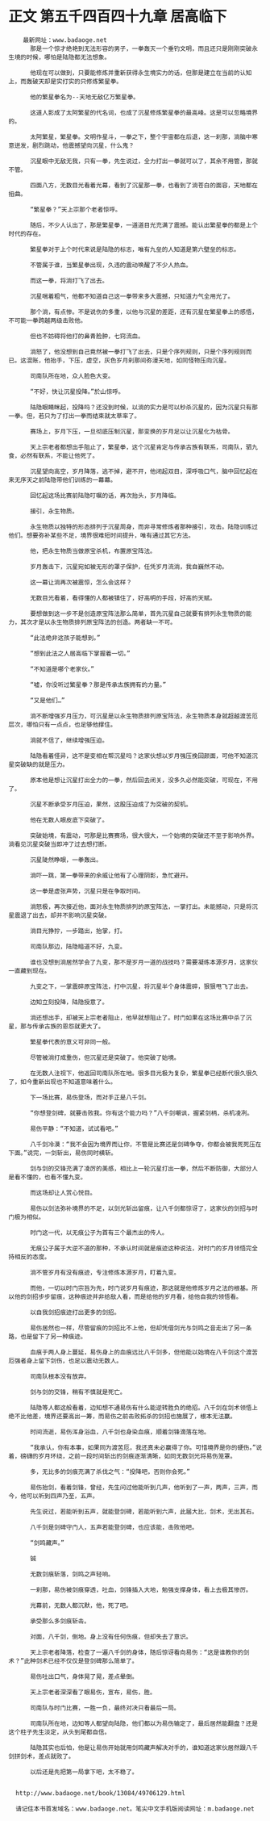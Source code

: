 # 正文 第五千四百四十九章 居高临下
        最新网址：www.badaoge.net
          那是一个惊才绝艳到无法形容的男子，一拳轰灭一个垂钓文明，而且还只是刚刚突破永生境的时候，哪怕是陆隐都无法想象。
      
          他现在可以做到，只要能修炼并重新获得永生境实力的话，但那是建立在当前的认知上，而轰破天却是实打实的只修炼繁星拳。
      
          他的繁星拳名为--天地无敌亿万繁星拳。
      
          这道人影成了太阿繁星的代名词，也成了沉星修炼繁星拳的最高峰。这是可以忽略境界的。
      
          太阿繁星，繁星拳。文明作星斗，一拳之下，整个宇宙都在后退，这一刹那，淌脑中寒意迸发，剧烈跳动，他震撼望向沉星，什么鬼？
      
          沉星眼中无敌无我，只有一拳，先生说过，全力打出一拳就可以了，其余不用管，那就不管。
      
          四面八方，无数目光看着光幕，看到了沉星那一拳，也看到了淌苍白的面容，天地都在扭曲。
      
          “繁星拳？”天上宗那个老者惊呼。
      
          随后，不少人认出了，那是繁星拳，一道道目光充满了震撼。能认出繁星拳的都是上个时代的存在。
      
          繁星拳对于上个时代来说是陆隐的标志，唯有九垒的人知道是第六壁垒的标志。
      
          不管属于谁，当繁星拳出现，久违的震动唤醒了不少人热血。
      
          而这一拳，将淌打飞了出去。
      
          沉星喘着粗气，他都不知道自己这一拳带来多大震撼，只知道力气全用光了。
      
          那个淌，有点惨。不是说伤的多重，以他与沉星的差距，还有沉星在繁星拳上的感悟，不可能一拳跨越两级击败他。
      
          但也不妨碍将他打的鼻青脸肿，七窍流血。
      
          淌怒了，他没想到自己竟然被一拳打飞了出去，只是个序列规则，只是个序列规则而已。这混账，他抬手，下压，虚空，灰色岁月刹那间弥漫天地，如同怪物压向沉星。
      
          司南队所在地，众人脸色大变。
      
          “不好，快让沉星投降。”於山惊呼。
      
          陆隐眼睛眯起，投降吗？还没到时候，以淌的实力是可以秒杀沉星的，因为沉星只有那一拳。但，若只为了打出一拳而结束就太草率了。
      
          赛场上，岁月下压，一旦彻底压制沉星，那变换的岁月足以让沉星化为枯骨。
      
          天上宗老者都想出手阻止了，繁星拳，这个沉星肯定与传承古族有联系，司南队，驷九食，必然有联系，不能让他死了。
      
          沉星望向高空，岁月降落，逃不掉，避不开，他闭起双目，深呼吸口气，脑中回忆起在来无序天之前陆隐带他们训练的一幕幕。
      
          回忆起这场比赛前陆隐叮嘱的话，再次抬头，岁月降临。
      
          接引，永生物质。
      
          永生物质以独特的形态排列于沉星周身，而非寻常修炼者那种接引，攻击。陆隐训练过他们。想要弥补某些不足，境界很难短时间提升，唯有通过其它方法。
      
          他，把永生物质当做原宝杀机，布置原宝阵法。
      
          岁月轰击下，沉星宛如被无形的罩子保护，任凭岁月流淌，我自巍然不动。
      
          这一幕让淌再次被震惊，怎么会这样？
      
          无数目光看着，看得懂的人都被镇住了，好高明的手段，好高的天赋。
      
          要想做到这一步不是创造原宝阵法那么简单，首先沉星自己就要有排列永生物质的能力，其次才是以永生物质排列原宝阵法的创造。两者缺一不可。
      
          “此法绝非这孩子能想到。”
      
          “想到此法之人居高临下掌握着一切。”
      
          “不知道是哪个老家伙。”
      
          “嘘，你没听过繁星拳？那是传承古族拥有的力量。”
      
          “又是他们…”
      
          淌不断增强岁月压力，可沉星是以永生物质排列原宝阵法，永生物质本身就超越渡苦厄层次，哪怕只有一点点，也足够他撑住。
      
          淌就不信了，继续增强压迫。
      
          陆隐看着怪异，这不是变相在帮沉星吗？这家伙想以岁月强压挽回颜面，可他不知道沉星突破缺的就是压力。
      
          原本他是想让沉星打出全力的一拳，然后回去闭关，没多久必然能突破，可现在，不用了。
      
          沉星不断承受岁月压迫，果然，这股压迫成了为突破的契机。
      
          他在无数人眼皮底下突破了。
      
          突破始境，有震动，可那是比赛赛场，很大很大，一个始境的突破还不至于影响外界。淌看见沉星突破当即冲了过去想打断。
      
          沉星陡然睁眼，一拳轰出。
      
          淌吓一跳，第一拳带来的余威让他有了心理阴影，急忙避开。
      
          这一拳是虚张声势，沉星只是在争取时间。
      
          淌怒极，再次接近他，面对永生物质排列的原宝阵法，一掌打出。未能撼动，只是将沉星震退了出去，却并不影响沉星突破。
      
          淌目光狰狞，一步踏出，抬掌，打。
      
          司南队那边，陆隐暗道不好，九变。
      
          谁也没想到淌居然学会了九变，那不是岁月一道的战技吗？需要凝练本源岁月，这家伙一直藏到现在。
      
          九变之下，一掌震碎原宝阵法，打中沉星，将沉星半个身体震碎，狠狠甩飞了出去。
      
          边知立刻投降，陆隐授意了。
      
          淌还想出手，却被天上宗老者阻止，他早就想阻止了。时门如果在这场比赛中杀了沉星，那与传承古族的恩怨就更大了。
      
          繁星拳代表的意义可非同一般。
      
          尽管被淌打成重伤，但沉星还是突破了。他突破了始境。
      
          在无数人注视下，他返回司南队所在地。很多目光极为复杂，繁星拳已经断代很久很久了，如今重新出现也不知道意味着什么。
      
          下一场比赛，易伤登场，而对手正是八千剑。
      
          “你想登剑碑，就要击败我。你有这个能力吗？”八千剑嘲讽，握紧剑柄，杀机凌冽。
      
          易伤平静：“不知道，试试看吧。”
      
          八千剑冷漠：“我不会因为境界而让你，不管是比赛还是剑碑争夺，你都会被我死死压在下面。”说完，一剑斩出，易伤同时横斩。
      
          剑与剑的交锋充满了凌厉的美感，相比上一轮沉星打出一拳，然后不断防御，大部分人是看不懂的，也看不懂九变。
      
          而这场却让人赏心悦目。
      
          易伤以剑法弥补境界的不足，以剑光斩出留痕，让八千剑都惊讶了，这家伙的剑招与时门极为相似。
      
          时门这一代，以无痕公子为首有三个最杰出的传人。
      
          无痕公子属于大逆不道的那种，不承认时间就是痕迹这种说法，对时门的岁月领悟完全持相反的态度。
      
          淌不管岁月有没有痕迹，专注修炼本源岁月，盯着九变。
      
          而他，一切以时门宗旨为先，时门说岁月有痕迹，那这就是他修炼岁月之法的根基。所以他的剑招步步留痕，这种痕迹并非给敌人看，而是给他的岁月看，给他自我的领悟看。
      
          以自我剑招痕迹打出更多的剑招。
      
          易伤居然也一样，尽管留痕的剑招比不上他，但却凭借剑光与剑鸣之音走出了另一条路，也是留下了另一种痕迹。
      
          血痕于两人身上蔓延，易伤身上的血痕远比八千剑多，但他能以始境在八千剑这个渡苦厄强者身上留下剑伤，也足以震动无数人。
      
          司南队根本没有放弃。
      
          剑与剑的交锋，稍有不慎就是死亡。
      
          陆隐等人都这般看着，边知想不通易伤有什么能逆转胜负的绝招。八千剑在剑术领悟上绝不比他差，境界还要高出一筹，而易伤之前击败拓杀的剑招也施展了，根本无法赢。
      
          时间流逝，易伤浑身浴血，八千剑也身染血痕，顺着剑锋滴落在地。
      
          “我承认，你有本事，如果同为渡苦厄，我还真未必赢得了你。可惜境界是你的硬伤。”说着，磅礴的岁月环绕，之前一段时间斩出的剑痕逐渐清晰，如同无数剑光将易伤笼罩。
      
          多，无比多的剑痕充满了杀伐之气：“投降吧，否则你会死。”
      
          易伤抬剑，看着剑锋，曾经，先生问过他能听到几声，他听到了一声，两声，三声，而今，他可以听到四声乃至，五声。
      
          先生说过，若能听到五声，就能登剑碑，若能听到六声，此届大比，剑术，无出其右。
      
          八千剑是剑碑守门人，五声若能登剑碑，也应该能，击败他吧。
      
          “剑鸣藏声。”
      
          铖
      
          无数剑痕斩落，剑鸣之声轻响。
      
          一刹那，易伤被剑痕穿透，吐血，剑锋插入大地，勉强支撑身体，看上去极其惨厉。
      
          光幕前，无数人都沉默，他，死了吧。
      
          承受那么多剑痕斩击。
      
          对面，八千剑，倒地。身上没有任何伤痕，但却失去了意识。
      
          天上宗老者降落，检查了一遍八千剑的身体，随后惊讶看向易伤：“这是谁教你的剑术？”此种剑术已经不仅仅是登剑碑那么简单了。
      
          易伤吐出口气，身体晃了晃，差点晕倒。
      
          天上宗老者深深看了眼易伤，宣布，易伤，胜。
      
          司南队与时门比赛，一胜一负，最终对决只看最后一局。
      
          司南队所在地，边知等人都望向陆隐，他们都以为易伤输定了，最后居然能翻盘？还是这个柱子先生淡定，从头到尾都自信。
      
          陆隐其实也后怕，他是让易伤开始就用剑鸣藏声解决对手的，谁知道这家伙居然跟八千剑拼剑术，差点就败了。
      
          以后还是先把第一局拿下吧，太不稳了。
      
      
      http://www.badaoge.net/book/13084/49706129.html
      
      请记住本书首发域名：www.badaoge.net。笔尖中文手机版阅读网址：m.badaoge.net